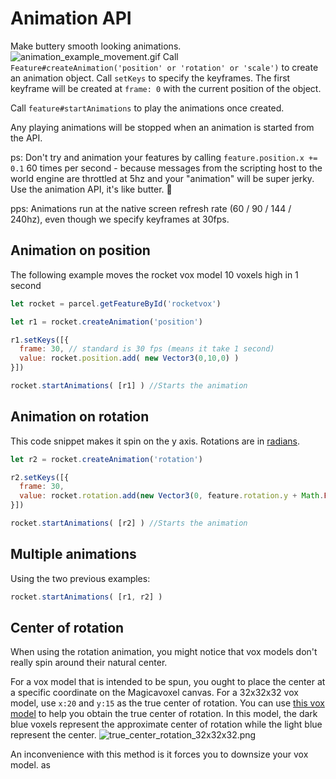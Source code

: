 # Animation API
Make buttery smooth looking animations.
![animation_example_movement.gif](/animation_example_movement.gif)
Call `Feature#createAnimation('position' or 'rotation' or 'scale')` to create an animation object. Call `setKeys` to specify the keyframes. The first keyframe will be created at `frame: 0` with the current position of the object.

Call `feature#startAnimations` to play the animations once created.

Any playing animations will be stopped when an animation is started from the API.

ps: Don't try and animation your features by calling `feature.position.x += 0.1` 60 times per second - because messages from the scripting host to the world engine are throttled at 5hz and your "animation" will be super jerky. Use the animation API, it's like butter. 🧈

pps: Animations run at the native screen refresh rate (60 / 90 / 144 / 240hz), even though we specify keyframes at 30fps.

## Animation on position

The following example moves the rocket vox model 10 voxels high in 1 second

```js
let rocket = parcel.getFeatureById('rocketvox')

let r1 = rocket.createAnimation('position')

r1.setKeys([{
  frame: 30, // standard is 30 fps (means it take 1 second)
  value: rocket.position.add( new Vector3(0,10,0) )
}])

rocket.startAnimations( [r1] ) //Starts the animation
```

## Animation on rotation

This code snippet makes it spin on the y axis. Rotations are in [radians](https://en.wikipedia.org/wiki/Radian).

```js
let r2 = rocket.createAnimation('rotation')

r2.setKeys([{
  frame: 30,
  value: rocket.rotation.add(new Vector3(0, feature.rotation.y + Math.PI / 2, 0) )
}])

rocket.startAnimations( [r2] ) //Starts the animation
```

## Multiple animations

Using the two previous examples:

```js
rocket.startAnimations( [r1, r2] )
```

## Center of rotation

When using the rotation animation, you might notice that vox models don't really spin around their natural center.

For a vox model that is intended to be spun, you ought to place the center at a specific coordinate on the Magicavoxel canvas.
For a 32x32x32 vox model, use `x:20` and `y:15` as the true center of rotation.
You can use [this vox model](/true_center_rotation_tool.vox) to help you obtain the true center of rotation. In this model, the dark blue voxels represent the approximate center of rotation while the light blue represent the center.
![true_center_rotation_32x32x32.png](/true_center_rotation_32x32x32.png)

An inconvenience with this method is it forces you to downsize your vox model.
as